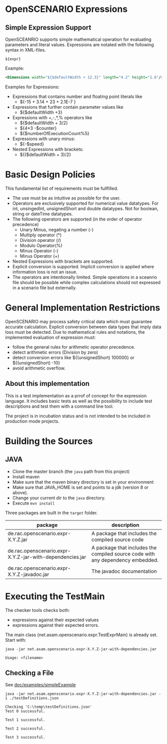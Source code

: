 # OpenSCENARIO Expressions

## Simple Expression Support
OpenSCEANRIO supports simple mathematical operation for evaluating parameters and literal values. Expressions are notated with the following syntax in XML-files.
```
${expr}
```
Example:
```xml
<Dimensions width="${$defaultWidth + 12.3}" length="4.2" height="1.6"/>
```

Examples for Expressions:
*	Expressions that contains number and floating point literals like 
    - ${-15 + 3.14 + 23 + 2.1E-7 }
*	Expressions that further contain parameter values like 
    - ${$defaultWidth +3} 
*	Expressions with +,-,*,% operators like 
    - 	${$defaultWidth + 3/2}
    -  ${4*3 -$counter} 
    - ${$numberOfExecutionCount%5}
*	Expressions with unary minus: 
    - ${-$speed}
*	Nested Expressions with brackets: 
    - ${($defaultWidth + 3)/2}
# Basic Design Policies
This fundamental list of requirements must be fullfilled.
*	The use must be as intuitive as possible for the user.
*	Operators are exclusively supported for numerical value datatypes. For int, unsingedInt, unsignedShort and double datatypes. Not for boolean, string or dateTime datatypes.
*	The following operators are supported (in the order of operator precedence)
    - Unary Minus, negating a number (-)
    - Multiply operator (*)
    - Division operator (/)
    - Modulo Operator(%)
    - Minus Operator (-)
    - Minus Operator (+)
*	Nested Expressions with brackets are supported.
*	Explicit conversion is supported. Implicit conversion is applied where information loss is not an issue. 
*	The operators are intentionally limited. Simple operations in a sceanrio file should be possible while complex calculations should not expressed in a scenario file but externally.
# General Implementation Restrictions
OpenSCENARIO may process safety critical data which must guarantee accurate calculation. Explicit conversion between data types that imply data loss must be detected.
Due to mathematical rules and notations, the implemented evaluation of expression must:
*	follow the general rules for arithmetic operator precedence.
*	detect arithmetic errors (Division by zero)
*	detect conversion errors like ${(unsignedShort) 100000} or ${(unsignedShort) -10}
*	avoid arithmetic overflow.

## About this implementation
This is a test implementation as a prrof of concept for the expression language. It includes basic tests as well as the possibility to include test descriptions and test them with a command line tool.

The project is in incubation status and is not intended to be included in production mode projects.

# Building the Sources
## JAVA
* Clone the master branch (the `java` path from this project)
* Install maven
* Make sure that the maven binary directory is set in your environment
* Make sure that JAVA_HOME is set and points to a jdk (version 8 or above).
* Change your current dir to the `java` directory.
* Execute `mvn install`

Three packages are built in the `target` folder.

| package | description |
|-|-|
| de.rac.openscenario.expr-X.Y.Z.jar | A package that includes the compiled source code |
| de.rac.openscenario.expr-X.Y.Z-jar-with-dependencies.jar | A package that includes the compiled source code with any dependency embedded. |
| de.rac.openscenario.expr-X.Y.Z-javadoc.jar | The javadoc documentation|

# Executing the TestMain
The checker tools checks both:

* expressions against their expected values
* expressions against their expected errors.

The main class (net.asam.openscenario.expr.TestExprMain) is already set. Start with:

`java -jar net.asam.openscenario.expr-X.Y.Z-jar-with-dependencies.jar`

```
Usage: <filename>
```  
## Checking a File
See [doc/examples/simpleExample](https://github.com/RA-Consulting-GmbH/openscenario.api.test/tree/master/doc/examples/simpleExample)  
  
`java -jar net.asam.openscenario.expr-X.Y.Z-jar-with-dependencies.jar -i ./testDefinitions.json`    

```
Checking 'C:\temp\testDefinitions.json'
Test 0 successful.

Test 1 successful.

Test 2 successful.

Test 3 successful.  
```

